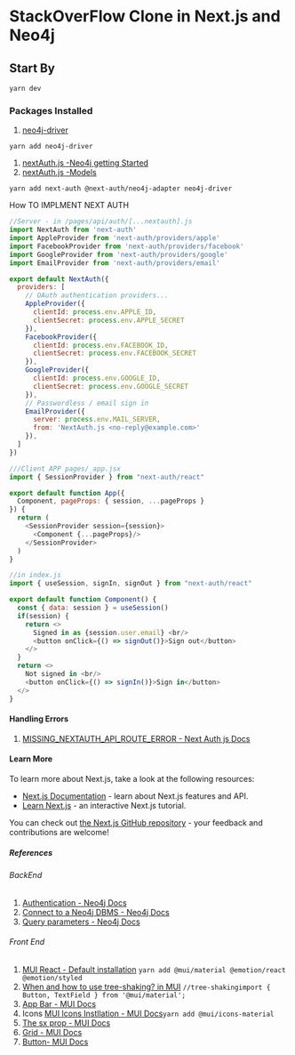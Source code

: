# StackOverFlow Clone in Next.js and Neo4j

## Start By

```yarn dev```

### Packages Installed

1. [neo4j-driver]()

```yarn add neo4j-driver```

1. [nextAuth.js -Neo4j getting Started](https://next-auth.js.org/adapters/neo4j)
2. [nextAuth.js -Models](https://next-auth.js.org/adapters/models)

```yarn add next-auth @next-auth/neo4j-adapter neo4j-driver```

How TO IMPLMENT NEXT AUTH

```js
//Server - in /pages/api/auth/[...nextauth].js
import NextAuth from 'next-auth'
import AppleProvider from 'next-auth/providers/apple'
import FacebookProvider from 'next-auth/providers/facebook'
import GoogleProvider from 'next-auth/providers/google'
import EmailProvider from 'next-auth/providers/email'

export default NextAuth({
  providers: [
    // OAuth authentication providers...
    AppleProvider({
      clientId: process.env.APPLE_ID,
      clientSecret: process.env.APPLE_SECRET
    }),
    FacebookProvider({
      clientId: process.env.FACEBOOK_ID,
      clientSecret: process.env.FACEBOOK_SECRET
    }),
    GoogleProvider({
      clientId: process.env.GOOGLE_ID,
      clientSecret: process.env.GOOGLE_SECRET
    }),
    // Passwordless / email sign in
    EmailProvider({
      server: process.env.MAIL_SERVER,
      from: 'NextAuth.js <no-reply@example.com>'
    }),
  ]
})
```

```js
///Client APP pages/_app.jsx
import { SessionProvider } from "next-auth/react"

export default function App({
  Component, pageProps: { session, ...pageProps }
}) {
  return (
    <SessionProvider session={session}>
      <Component {...pageProps}/>
    </SessionProvider>
  )
}
```

```js
//in index.js
import { useSession, signIn, signOut } from "next-auth/react"

export default function Component() {
  const { data: session } = useSession()
  if(session) {
    return <>
      Signed in as {session.user.email} <br/>
      <button onClick={() => signOut()}>Sign out</button>
    </>
  }
  return <>
    Not signed in <br/>
    <button onClick={() => signIn()}>Sign in</button>
  </>
}
```

#### Handling Errors

1. [MISSING_NEXTAUTH_API_ROUTE_ERROR - Next Auth js Docs](https://next-auth.js.org/errors#missing_nextauth_api_route_error)

#### Learn More

To learn more about Next.js, take a look at the following resources:

- [Next.js Documentation](https://nextjs.org/docs) - learn about Next.js features and API.
- [Learn Next.js](https://nextjs.org/learn) - an interactive Next.js tutorial.

You can check out [the Next.js GitHub repository](https://github.com/vercel/next.js/) - your feedback and contributions are welcome!

##### References

###### BackEnd

1. [Authentication - Neo4j Docs](https://neo4j.com/docs/graphql-manual/current/auth/authentication/)
2. [Connect to a Neo4j DBMS - Neo4j Docs](https://neo4j.com/docs/browser-manual/current/operations/dbms-connection/)
3. [Query parameters - Neo4j Docs](https://neo4j.com/docs/browser-manual/current/operations/query-parameters/)

###### Front End

1. [MUI React - Default installation](https://mui.com/material-ui/getting-started/installation/#default-installation)
```yarn add @mui/material @emotion/react @emotion/styled```
2. [When and how to use tree-shaking? in  MUI](https://mui.com/material-ui/guides/minimizing-bundle-size/)
```//tree-shakingimport { Button, TextField } from '@mui/material';```
3. [App Bar - MUI Docs](https://mui.com/material-ui/react-app-bar/)
4. Icons [MUI Icons Instllation - MUI Docs](https://mui.com/material-ui/getting-started/installation/#icons)```yarn add @mui/icons-material```
5. [The sx prop  - MUI Docs](https://mui.com/system/getting-started/the-sx-prop/)
6. [Grid - MUI Docs](https://mui.com/material-ui/react-grid/)
7. [Button- MUI Docs](https://mui.com/material-ui/react-button/#main-content)
